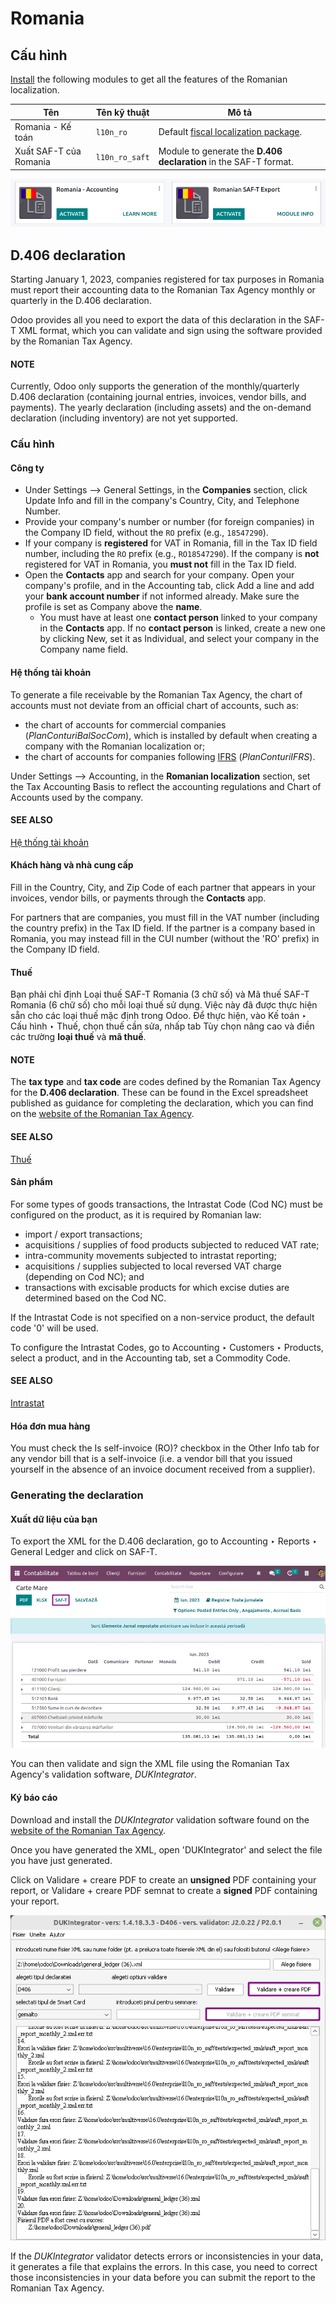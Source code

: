 # Romania

## Cấu hình

[Install](applications/general/apps_modules.md#general-install) the following modules to get all the features of the Romanian
localization.

| Tên                    | Tên kỹ thuật   | Mô tả                                                                                                              |
|------------------------|----------------|--------------------------------------------------------------------------------------------------------------------|
| Romania - Kế toán      | `l10n_ro`      | Default [fiscal localization package](applications/finance/fiscal_localizations.md#fiscal-localizations-packages). |
| Xuất SAF-T của Romania | `l10n_ro_saft` | Module to generate the **D.406 declaration** in the SAF-T format.                                                  |
![Modules for the Romanian localization](../../../.gitbook/assets/romania-modules.png)

## D.406 declaration

Starting January 1, 2023, companies registered for tax purposes in Romania must report their
accounting data to the Romanian Tax Agency monthly or quarterly in the D.406 declaration.

Odoo provides all you need to export the data of this declaration in the SAF-T XML format, which you
can validate and sign using the software provided by the Romanian Tax Agency.

#### NOTE
Currently, Odoo only supports the generation of the monthly/quarterly D.406 declaration
(containing journal entries, invoices, vendor bills, and payments). The yearly declaration
(including assets) and the on-demand declaration (including inventory) are not yet supported.

### Cấu hình

#### Công ty

- Under Settings --> General Settings, in the **Companies** section, click
  Update Info and fill in the company's Country, City, and
  Telephone Number.
- Provide your company's  number or  number (for foreign companies) in the Company ID field,
  without the `RO` prefix (e.g., `18547290`).
- If your company is **registered** for VAT in Romania, fill in the Tax ID field number,
  including the `RO` prefix (e.g., `RO18547290`). If the company is **not** registered for
  VAT in Romania, you **must not** fill in the Tax ID field.
- Open the **Contacts** app and search for your company. Open your company's profile, and in the
  Accounting tab, click Add a line and add your **bank account number** if
  not informed already. Make sure the profile is set as Company above the **name**.
  - You must have at least one **contact person** linked to your company in the **Contacts** app.
    If no **contact person** is linked, create a new one by clicking New, set it
    as Individual, and select your company in the Company name field.

#### Hệ thống tài khoản

To generate a file receivable by the Romanian Tax Agency, the chart of accounts must not deviate
from an official chart of accounts, such as:

- the chart of accounts for commercial companies (*PlanConturiBalSocCom*), which is installed
  by default when creating a company with the Romanian localization or;
- the chart of accounts for companies following [IFRS](https://www.ifrs.org/) (*PlanConturiIFRS*).

Under Settings --> Accounting, in the **Romanian localization** section, set the
Tax Accounting Basis to reflect the accounting regulations and Chart of Accounts used
by the company.

#### SEE ALSO
[Hệ thống tài khoản](applications/finance/accounting/get_started/chart_of_accounts.md)

#### Khách hàng và nhà cung cấp

Fill in the Country, City, and Zip Code of each partner that
appears in your invoices, vendor bills, or payments through the **Contacts** app.

For partners that are companies, you must fill in the VAT number (including the country  prefix) in
the Tax ID field. If the partner is a company based in Romania, you may instead fill in
the CUI number (without the 'RO' prefix) in the Company ID field.

#### Thuế

Bạn phải chỉ định Loại thuế SAF-T Romania (3 chữ số) và Mã thuế SAF-T Romania (6 chữ số) cho mỗi loại thuế sử dụng. Việc này đã được thực hiện sẵn cho các loại thuế mặc định trong Odoo. Để thực hiện, vào Kế toán ‣ Cấu hình ‣ Thuế, chọn thuế cần sửa, nhấp tab Tùy chọn nâng cao và điền các trường **loại thuế** và **mã thuế**.

#### NOTE
The **tax type** and **tax code** are codes defined by the Romanian Tax Agency for the **D.406
declaration**. These can be found in the Excel spreadsheet published as guidance for completing
the declaration, which you can find on the [website of the Romanian Tax Agency](https://www.anaf.ro/anaf/internet/ANAF/despre_anaf/strategii_anaf/proiecte_digitalizare/saf_t/).

#### SEE ALSO
[Thuế](applications/finance/accounting/taxes.md)

#### Sản phẩm

For some types of goods transactions, the Intrastat Code (Cod NC) must be configured
on the product, as it is required by Romanian law:

- import / export transactions;
- acquisitions / supplies of food products subjected to reduced VAT rate;
- intra-community movements subjected to intrastat reporting;
- acquisitions / supplies subjected to local reversed VAT charge (depending on Cod NC); and
- transactions with excisable products for which excise duties are determined based on the Cod NC.

If the Intrastat Code is not specified on a non-service product, the default code '0' will be used.

To configure the Intrastat Codes, go to
Accounting ‣ Customers ‣ Products, select a product, and in the
Accounting tab, set a Commodity Code.

#### SEE ALSO
[Intrastat](applications/finance/accounting/reporting/intrastat.md)

#### Hóa đơn mua hàng

You must check the Is self-invoice (RO)? checkbox in the Other Info tab for
any vendor bill that is a self-invoice (i.e. a vendor bill that you issued yourself in the absence
of an invoice document received from a supplier).

### Generating the declaration

#### Xuất dữ liệu của bạn

To export the XML for the D.406 declaration, go to Accounting ‣ Reports ‣
General Ledger and click on SAF-T.

![Click on the 'SAF-T' button to export the D.406 XML declaration.](../../../.gitbook/assets/romania-saft-button.png)

You can then validate and sign the XML file using the Romanian Tax Agency's validation software,
*DUKIntegrator*.

#### Ký báo cáo

Download and install the *DUKIntegrator* validation software found on the [website of the Romanian
Tax Agency](https://www.anaf.ro/anaf/internet/ANAF/despre_anaf/strategii_anaf/proiecte_digitalizare/saf_t/).

Once you have generated the XML, open 'DUKIntegrator' and select the file you have just generated.

Click on Validare + creare PDF to create an **unsigned** PDF containing your report, or
Validare + creare PDF semnat to create a **signed** PDF containing your report.

![The DUKIntegrator validation software.](../../../.gitbook/assets/romania-dukintegrator.png)

If the *DUKIntegrator* validator detects errors or inconsistencies in your data, it generates a file
that explains the errors. In this case, you need to correct those inconsistencies in your data
before you can submit the report to the Romanian Tax Agency.
